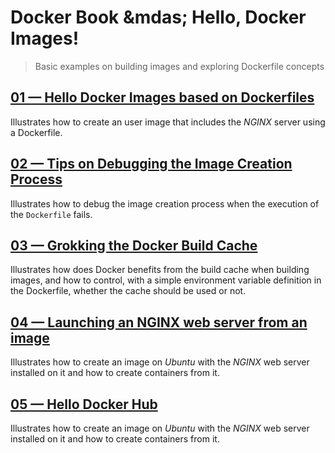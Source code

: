 # Docker Book &mdas; Hello, Docker Images!
> Basic examples on building images and exploring Dockerfile concepts

## [01 &mdash; Hello Docker Images based on Dockerfiles](./01-hello-images-with-dockerfile/)
Illustrates how to create an user image that includes the *NGINX* server using a Dockerfile.

## [02 &mdash; Tips on Debugging the Image Creation Process](./02-debugging-image-creation/)
Illustrates how to debug the image creation process when the execution of the `Dockerfile` fails.

## [03 &mdash; Grokking the Docker Build Cache](./03-exploring-docker-build-cache/)
Illustrates how does Docker benefits from the build cache when building images, and how to control, with a simple environment variable definition in the Dockerfile, whether the cache should be used or not.

## [04 &mdash; Launching an NGINX web server from an image](./04-hello-nginx-web-server/)
Illustrates how to create an image on *Ubuntu* with the *NGINX* web server installed on it and how to create containers from it.

## [05 &mdash; Hello Docker Hub](./05-hello-docker-hub/)
Illustrates how to create an image on *Ubuntu* with the *NGINX* web server installed on it and how to create containers from it.
